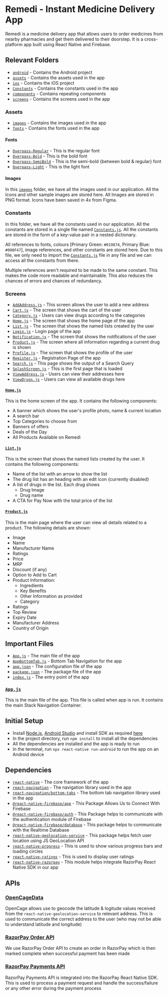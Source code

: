 # Remedi - Instant Medicine Delivery App

Remedi is a medicine delivery app that allows users to order medicines from nearby pharmacies and get them delivered to their doorstep. It is a cross-platform app built using React Native and Firebase.

## Relevant Folders

- [`android`](/android/) - Contains the Android project
- [`assets`](/assets/) - Contains the assets used in the app
- [`ios`](/ios/) - Contains the iOS project
- [`Constants`](/Constants/) - Contains the constants used in the app
- [`components`](/components/) - Contains repeating components
- [`screens`](/screens/) - Contains the screens used in the app

### Assets

- [`images`](/assets/images/) - Contains the images used in the app
- [`fonts`](/assets/fonts/) - Contains the fonts used in the app

#### Fonts

- [`Overpass-Regular`](/assets/fonts/Overpass-Regular.ttf) - This is the regular font
- [`Overpass-Bold`](/assets/fonts/Overpass-Bold.ttf) - This is the bold font
- [`Overpass-SemiBold`](/assets/fonts/Overpass-SemiBold.ttf) - This is the semi-bold {between bold & regular} font
- [`Overpass-Light`](/assets/fonts/Overpass-Light.ttf) - This is the light font

#### Images

In this [`images`](/assets/images/) folder, we have all the images used in our application. All the Icons and other sample images are stored here. All Images are stored in PNG format. Icons have been saved in 4x from Figma.

### Constants

In this folder, we have all the constants used in our application. All the constants are stored in a single file named [`Constants.js`](/Constants//Constants.js). All the constants are stored in the form of a key-value pair in a nested dictionary.

All references to fonts, colours [Primary Green: `#019874`, Primary Blue: `#090F47`], image references, and other constants are stored here.
Due to this file, we only need to import the [`Constants.js`](/Constants//Constants.js) file in any file and we can access all the constants from there.

Multiple references aren't required to be made to the same constant. This makes the code more readable and maintainable. This also reduces the chances of errors and chances of redundancy.

### Screens

- [`AddAddress.js`](/screens/AddAddress.js) - This screen allows the user to add a new address
- [`Cart.js`](/screens/Cart.js) - The screen that shows the cart of the user
- [`Category.js`](/screens/Category.js) - Users can view drugs according to the categories
- [`Home.js`](screens/Home.js) - The screen that shows the home page of the app
- [`List.js`](screens/List.js) - The screen that shows the named lists created by the user
- [`Login.js`](/screens/Login.js) - Login page of the app
- [`Notification.js`](screens/Notification.js) - The screen that shows the notifications of the user
- [`Product.js`](/screens/Product.js) - The screen where all information regarding a current drug is shown
- [`Profile.js`](screens/Profile.js) - The screen that shows the profile of the user
- [`Register.js`](/screens/Register.js) - Registration Page of the app
- [`Search.js`](/screens/Search.js) - This page shows the output of a Search Query
- [`SplashScreen.js`](/screens/SplashScreen.js) - This is the first page that is loaded
- [`ViewAddress.js`](/screens//ViewAddress.js) - Users can view their addresses here
- [`ViewDrugs.js`](/screens/ViewDrugs.js) - Users can view all available drugs here

#### [`Home.js`](/screens//Home.js)

This is the home screen of the app. It contains the following components:

- A banner which shows the user's profile photo, name & current location
- A search bar
- Top Categories to choose from
- Banners of offers
- Deals of the Day
- All Products Available on Remedi

#### [`List.js`](/screens//List.js)

This is the screen that shows the named lists created by the user. It contains the following components:

- Name of the list with an arrow to show the list
- The drug list has an heading with an edit icon {currently disabled}
- A list of drugs in the list. Each drug shows
  - Drug Image
  - Drug name
- A CTA for Pay Now with the total price of the list

#### [`Product.js`](/screens//Product.js)

This is the main page where the user can view all details related to a product. The following details are shown:

- Image
- Name
- Manufacturer Name
- Ratings
- Price
- MRP
- Discount (if any)
- Option to Add to Cart
- Product Information:
  - Ingredients
  - Key Benefits
  - Other Information as provided
  - Category
- Ratings
- Top Review
- Expiry Date
- Manufacturer Address
- Country of Origin

## Important Files

- [`App.js`](/App.js) - The main file of the app
- [`AppBottomTab.js`](/AppBottomTab.js) - Bottom Tab Navigation for the app
- [`app.json`](/app.json) - The configuration file of the app
- [`package.json`](/package.json) - The package file of the app
- [`index.js`](/index.js) - The entry point of the app

### [`App.js`](/App.js)

This is the main file of the app. This file is called when app is run. It contains the main Stack Navigation Container.

## Initial Setup

- Install [Node.js](https://nodejs.org/en/download), [Android Studio](https://developer.android.com/studio) and install SDK as required [here](https://reactnative.dev/docs/environment-setup?guide=native)
- In the project directory, run `npm install` to install all the dependencies
- All the dependencies are installed and the app is ready to run
- In the terminal, run `npx react-native run-android` to run the app on an Android device

## Dependencies

- [`react-native`](https://www.npmjs.com/package/react-native) - The core framework of the app
- [`react-navigation`](https://reactnavigation.org/docs/getting-started/) - The navigation library used in the app
- [`react-navigation/bottom-tabs`](https://reactnavigation.org/docs/bottom-tab-navigator/) - The bottom tab navigation library used in the app
- [`@react-native-firebase/app`](https://rnfirebase.io/) - This Package Allows Us to Connect With Firebase
- [`@react-native-firebase/auth`](https://rnfirebase.io/auth/usage) - This Package helps to communicate with the authentication module of Firebase
- [`@react-native-firebase/database`](https://rnfirebase.io/database/usage) - This package helps to communicate with the Realtime Database
- [`react-native-geolocation-service`](https://www.npmjs.com/package/react-native-geolocation-service) - This package helps fetch user location using JS GeoLocation API
- [`react-native-progress`](https://www.npmjs.com/package/react-native-progress) - This is used to show various progress bars and loading circles
- [`react-native-ratings`](https://www.npmjs.com/package/react-native-ratings) - This is used to display user ratings
- [`react-native-razorpay`](https://www.npmjs.com/package/react-native-razorpay) - This module helps integrate RazorPay React Native SDK in our app

## APIs

### [OpenCageData](https://opencagedata.com/dashboard#geocoding)

OpenCage allows use to geocode the latitude & logitude values received from the `react-native-geolocation-service` to relevant address.
This is used to communicate the correct address to the user (who may not be able to understand latitude and longitude)

### [RazorPay Order API](https://razorpay.com/docs/api/orders/#orders-api)

We use RazorPay Order API to create an order in RazorPay which is then marked complete when successful payment has been made

### [RazorPay Payments API](https://razorpay.com/docs/api/payments#payments-api)

RazorPay Payments API is integrated into the RazorPay React Native SDK. This is used to process a payment request and handle the success/failure or any other error during the payment process